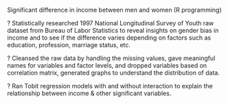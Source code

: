 Significant difference in income between men and women (R programming) 

? Statistically researched 1997 National Longitudinal Survey of Youth raw dataset from Bureau of Labor Statistics to reveal insights on gender bias in income and to see if the difference varies depending on factors such as education, profession, marriage status, etc.

? Cleansed the raw data by handling the missing values, gave meaningful names for variables and factor levels, and dropped variables based on correlation matrix, generated graphs to understand the distribution of data.

? Ran Tobit regression models with and without interaction to explain the relationship between income & other significant variables.